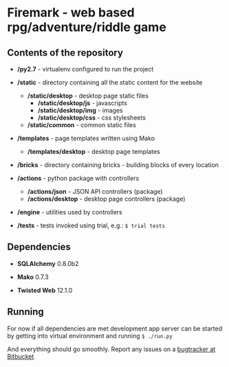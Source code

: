 # Firemark - web based rpg/adventure/riddle game

## Contents of the repository

* **/py2.7** - virtualenv configured to run the project

* **/static** - directory containing all the static content for the website
    * **/static/desktop** - desktop page static files
        * **/static/desktop/js** - javascripts
        * **/static/desktop/img** - images
        * **/static/desktop/css** - css stylesheets
    * **/static/common** - common static files

* **/templates** - page templates written using Mako
    * **/templates/desktop** - desktop page templates

* **/bricks** - directory containing bricks - building blocks of every location

* **/actions** - python package with controllers
    * **/actions/json** - JSON API controllers (package)
    * **/actions/desktop** - desktop page controllers (package)

* **/engine** - utilities used by controllers

* **/tests** - tests invoked using trial, e.g.: `$ trial tests`

## Dependencies

* **SQLAlchemy** 0.8.0b2

* **Mako** 0.7.3

* **Twisted Web** 12.1.0

## Running

For now if all dependencies are met development app server can be started by
getting into virtual environment and running `$ ./run.py`

And everything should go smoothly.
Report any issues on a
[bugtracker at Bitbucket](https://bitbucket.org/kosarock/firemark/issues)

